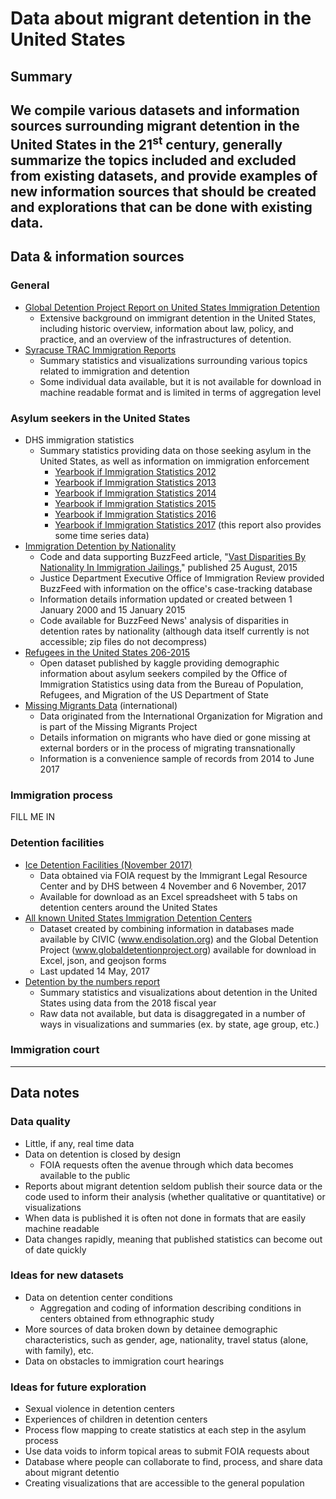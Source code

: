 # Data about migrant detention in the United States
## Summary
We compile various datasets and information sources surrounding migrant detention in the United States in the 21<sup>st</sup> century, generally summarize the topics included and excluded from existing datasets, and provide examples of new information sources that should be created and explorations that can be done with existing data.
---
## Data & information sources
### General
* [Global Detention Project Report on United States Immigration Detention](https://www.globaldetentionproject.org/countries/americas/united-states)
    * Extensive background on immigrant detention in the United States, including historic overview, information about law, policy, and practice, and an overview of the infrastructures of detention.
* [Syracuse TRAC Immigration Reports](https://trac.syr.edu/phptools/reports/reports.php?layer=immigration&report_type=report)
    * Summary statistics and visualizations surrounding various topics related to immigration and detention
    * Some individual data available, but it is not available for download in machine readable format and is limited in terms of aggregation level
### Asylum seekers in the United States
* DHS immigration statistics
    * Summary statistics providing data on those seeking asylum in the United States, as well as information on immigration enforcement 
        * [Yearbook if Immigration Statistics 2012](https://www.dhs.gov/immigration-statistics/yearbook/2012)
        * [Yearbook if Immigration Statistics 2013](https://www.dhs.gov/immigration-statistics/yearbook/2013)
        * [Yearbook if Immigration Statistics 2014](https://www.dhs.gov/immigration-statistics/yearbook/2014)
        * [Yearbook if Immigration Statistics 2015](https://www.dhs.gov/immigration-statistics/yearbook/2015)
        * [Yearbook if Immigration Statistics 2016](https://www.dhs.gov/immigration-statistics/yearbook/2016)
        * [Yearbook if Immigration Statistics 2017](https://www.dhs.gov/immigration-statistics/yearbook/2017) (this report also provides some time series data)
* [Immigration Detention by Nationality](https://github.com/BuzzFeedNews/2015-08-immigrant-detention/)
    * Code and data supporting BuzzFeed article, "[Vast Disparities By Nationality In Immigration Jailings](https://www.buzzfeednews.com/article/davidnoriega/vast-disparities-by-nationality-in-immigration-jailings)," published 25 August, 2015
    * Justice Department Executive Office of Immigration Review provided BuzzFeed with information on the office's case-tracking database
    * Information details information updated or created between 1 January 2000 and 15 January 2015
    * Code available for BuzzFeed News' analysis of disparities in detention rates by nationality (although data itself currently is not accessible; zip files do not decompress)
* [Refugees in the United States 206-2015](https://www.kaggle.com/dhs/refugee-report)
    * Open dataset published by kaggle providing demographic information about asylum seekers compiled by the Office of Immigration Statistics using data from the Bureau of Population, Refugees, and Migration of the US Department of State
* [Missing Migrants Data](https://www.kaggle.com/jmataya/missingmigrants) (international)
    * Data originated from the International Organization for Migration and is part of the Missing Migrants Project
    * Details information on migrants who have died or gone missing at external borders or in the process of migrating transnationally
    * Information is a convenience sample of records from 2014 to June 2017
### Immigration process
FILL ME IN
### Detention facilities
* [Ice Detention Facilities (November 2017)](https://immigrantjustice.org/ice-detention-facilities-november-2017)
    * Data obtained via FOIA request by the Immigrant Legal Resource Center and by DHS between 4 November and 6 November, 2017
    * Available for download as an Excel spreadsheet with 5 tabs on detention centers around the United States
* [All known United States Immigration Detention Centers](https://github.com/nsriv/US-Immigration-Detention-Centers)
    * Dataset created by combining information in databases made available by CIVIC (www.endisolation.org) and the Global Detention Project (www.globaldetentionproject.org) available for download in Excel, json, and geojson forms
    * Last updated 14 May, 2017
* [Detention by the numbers report](https://www.freedomforimmigrants.org/detention-statistics)
    * Summary statistics and visualizations about detention in the United States using data from the 2018 fiscal year
    * Raw data not available, but data is disaggregated in a number of ways in visualizations and summaries (ex. by state, age group, etc.)
### Immigration court
---
## Data notes
### Data quality
* Little, if any, real time data
* Data on detention is closed by design
    * FOIA requests often the avenue through which data becomes available to the public
* Reports about migrant detention seldom publish their source data or the code used to inform their analysis (whether qualitative or quantitative) or visualizations
* When data is published it is often not done in formats that are easily machine readable
* Data changes rapidly, meaning that published statistics can become out of date quickly
### Ideas for new datasets
* Data on detention center conditions
    * Aggregation and coding of information describing conditions in centers obtained from ethnographic study
* More sources of data broken down by detainee demographic characteristics, such as gender, age, nationality, travel status (alone, with family), etc.
* Data on obstacles to immigration court hearings
### Ideas for future exploration
* Sexual violence in detention centers
* Experiences of children in detention centers
* Process flow mapping to create statistics at each step in the asylum process
* Use data voids to inform topical areas to submit FOIA requests about
* Database where people can collaborate to find, process, and share data about migrant detentio
* Creating visualizations that are accessible to the general population



